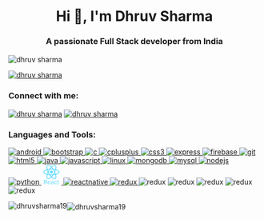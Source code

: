 
<h1 align="center">Hi 👋, I'm Dhruv Sharma</h1>
<h3 align="center">A passionate Full Stack developer from India</h3>


<img align="center" src="https://github.com/DhruvSharma19/DhruvSharma19/assets/112254552/c8a17718-aa60-4912-bf92-5648ac88faa0" alt="dhruv sharma"/>

<p align="left"> <a href="https://twitter.com/DhruvSh71653815" target="blank"><img src="https://img.shields.io/twitter/follow/dhruv sharma?logo=twitter&style=for-the-badge" alt="dhruv sharma" /></a> </p>

<h3 align="left">Connect with me:</h3>
<p align="left">
<a href="https://twitter.com/DhruvSh71653815" target="blank"><img align="center" src="https://github.com/DhruvSharma19/DhruvSharma19/assets/112254552/ddb040fa-f0e1-45ad-92db-e13ad573e40c" alt="dhruv sharma" height="30" width="40" /></a>
<a href="https://www.linkedin.com/in/dhruv-sharma-042198233/" target="blank"><img align="center" src="https://github.com/DhruvSharma19/DhruvSharma19/assets/112254552/2953b93c-66ac-4f99-adca-ef45a2036c97" alt="dhruv sharma" height="30" width="40" /></a>
</p>



<h3 align="left">Languages and Tools:</h3>
<p align="left"> <a href="https://developer.android.com" target="_blank" rel="noreferrer"> <img src="https://github.com/DhruvSharma19/DhruvSharma19/assets/112254552/bdce6117-a2f3-4060-b733-d4a462af3e18" alt="android" width="40" height="40"/> </a> <a href="https://getbootstrap.com" target="_blank" rel="noreferrer"> <img src="https://github.com/DhruvSharma19/DhruvSharma19/assets/112254552/b7294db2-8427-46b3-92a5-749a7e5680d9" alt="bootstrap" width="40" height="40"/> </a> <a href="https://www.cprogramming.com/" target="_blank" rel="noreferrer"> <img src="https://github.com/DhruvSharma19/DhruvSharma19/assets/112254552/a6a3beab-0157-4c47-842f-2bbc7ef0df6b" alt="c" width="40" height="40"/> </a> <a href="https://www.w3schools.com/cpp/" target="_blank" rel="noreferrer"> <img src="https://github.com/DhruvSharma19/DhruvSharma19/assets/112254552/33cfc18a-9780-4c94-9383-f34b10f92bc3" alt="cplusplus" width="40" height="40"/> </a> <a href="https://www.w3schools.com/css/" target="_blank" rel="noreferrer"> <img src="https://github.com/DhruvSharma19/DhruvSharma19/assets/112254552/d53f85e8-e48f-470c-a99c-da844c6fb73f" alt="css3" width="40" height="40"/> </a> <a href="https://expressjs.com" target="_blank" rel="noreferrer"> <img src="https://github.com/DhruvSharma19/DhruvSharma19/assets/112254552/00d2febf-2e31-4635-ab72-fbd22f320998" alt="express" width="40" height="40"/> </a> <a href="https://firebase.google.com/" target="_blank" rel="noreferrer"> <img src="https://www.vectorlogo.zone/logos/firebase/firebase-icon.svg" alt="firebase" width="40" height="40"/> </a> <a href="https://git-scm.com/" target="_blank" rel="noreferrer"> <img src="https://www.vectorlogo.zone/logos/git-scm/git-scm-icon.svg" alt="git" width="40" height="40"/> </a> <a href="https://www.w3.org/html/" target="_blank" rel="noreferrer"> <img src="https://github.com/DhruvSharma19/DhruvSharma19/assets/112254552/e5a09f86-0602-40c2-a8de-94b028bbc45c" alt="html5" width="40" height="40"/> </a> <a href="https://www.java.com" target="_blank" rel="noreferrer"> <img src="https://github.com/DhruvSharma19/DhruvSharma19/assets/112254552/b3866356-a1f4-48e1-a082-0812bb6d8f96" alt="java" width="40" height="40"/> </a> <a href="https://developer.mozilla.org/en-US/docs/Web/JavaScript" target="_blank" rel="noreferrer"> <img src="https://github.com/DhruvSharma19/DhruvSharma19/assets/112254552/fdf5103b-c00d-46be-850f-56480a259771" alt="javascript" width="40" height="40"/> </a> <a href="https://www.linux.org/" target="_blank" rel="noreferrer"> <img src="https://github.com/DhruvSharma19/DhruvSharma19/assets/112254552/2cbb231a-ae7c-469a-8bd3-437cc794d344" alt="linux" width="40" height="40"/> </a> <a href="https://www.mongodb.com/" target="_blank" rel="noreferrer"> <img src="https://github.com/DhruvSharma19/DhruvSharma19/assets/112254552/00013319-4213-45d3-b126-f04983452709" alt="mongodb" width="40" height="40"/> </a> <a href="https://www.mysql.com/" target="_blank" rel="noreferrer"> <img src="https://github.com/DhruvSharma19/DhruvSharma19/assets/112254552/4713d4a9-89e1-45f8-b4cd-8b1094012d98" alt="mysql" width="40" height="40"/> </a> <a href="https://nodejs.org" target="_blank" rel="noreferrer"> <img src="https://github.com/DhruvSharma19/DhruvSharma19/assets/112254552/209ae854-4570-467d-8795-9c596ca05d71" alt="nodejs" width="40" height="40"/> </a> <a href="https://www.python.org" target="_blank" rel="noreferrer"> <img src="https://github.com/DhruvSharma19/DhruvSharma19/assets/112254552/062d7ac8-866d-422e-b2e9-5268c8f7d06a" alt="python" width="40" height="40"/> </a> <a href="https://reactjs.org/" target="_blank" rel="noreferrer"> <img src="https://raw.githubusercontent.com/devicons/devicon/master/icons/react/react-original-wordmark.svg" alt="react" width="40" height="40"/> </a> <a href="https://reactnative.dev/" target="_blank" rel="noreferrer"> <img src="https://reactnative.dev/img/header_logo.svg" alt="reactnative" width="40" height="40"/> </a> <a href="https://redux.js.org" target="_blank" rel="noreferrer"> <img src="https://github.com/DhruvSharma19/DhruvSharma19/assets/112254552/af0c5572-ef7e-430a-9aa4-191f480e3163" alt="redux" width="40" height="40"/> </a>
  <img src="https://github.com/DhruvSharma19/DhruvSharma19/assets/112254552/f981fd52-c535-4d19-8b86-f85438b81f93" alt="redux" width="40" height="40"/> 
  <img src="https://github.com/DhruvSharma19/DhruvSharma19/assets/112254552/936d2fc3-40ae-4d5a-9d5d-a667a56f60c0" alt="redux" width="40" height="40"/>
  <img src="https://github.com/DhruvSharma19/DhruvSharma19/assets/112254552/e33eb51a-9f47-42ba-b0d8-313123000aeb" alt="redux" width="40" height="40"/>
  <img src="https://github.com/DhruvSharma19/DhruvSharma19/assets/112254552/385e28ed-0aea-4b2e-bf99-6f1f28a2ff64" alt="redux" width="40" height="40"/>
  <img src="https://github.com/DhruvSharma19/DhruvSharma19/assets/112254552/4129cab9-35e2-46a2-885b-4d90a8e54eb9" alt="redux" width="40" height="40"/>
</p>

<p><img align="left" src="https://github-readme-stats.vercel.app/api/top-langs?username=dhruvsharma19&show_icons=true&locale=en&layout=compact" alt="dhruvsharma19" /></p>


<p><img align="center" src="https://github-readme-streak-stats.herokuapp.com/?user=dhruvsharma19&" alt="dhruvsharma19" /></p>

